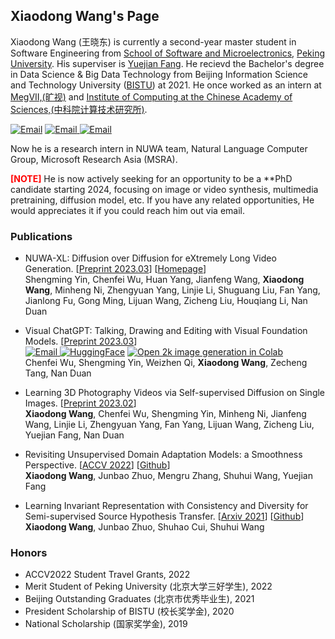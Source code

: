 ## Xiaodong Wang's Page
Xiaodong Wang (王晓东) is currently a second-year master student in Software Engineering from [School of Software and Microelectronics](https://ss.pku.edu.cn), [Peking University](https://www.pku.edu.cn). His superviser is [Yuejian Fang](https://ss.pku.edu.cn/teacherteam/teacherlist/1612-方跃坚.html). He recievd the Bachelor's degree in Data Science & Big Data Technology from Beijing Information Science and Technology University ([BISTU](https://www.bistu.edu.cn)) at 2021. He once worked as an intern at [MegVII,(旷视)](https://www.megvii.com) and [Institute of Computing at the Chinese Academy of Sciences,(中科院计算技术研究所)](http://www.ict.cas.cn).

<a href="https://scholar.google.com/citations?user=BEI2qi8AAAAJ&hl=en"><img src="https://img.shields.io/badge/Scholar-blueviolet" alt="Email" /></a>
<a href="https://github.com/Wang-Xiaodong1899"><img src="https://img.shields.io/badge/Github-yellow" alt="Email" /> <a href="mailto:wangxd220@gmail.com"><img src="https://img.shields.io/badge/Email-wangxd220@gmail.com-pink" alt="Email" /></a>


Now he is a research intern in NUWA team, Natural Language Computer Group, Microsoft Research Asia (MSRA).

<font color=Red>**[NOTE]**</font> He is now actively seeking for an opportunity to be a **PhD candidate starting 2024, focusing on image or video synthesis, multimedia pretraining, diffusion model, etc. If you have any related opportunities, He would appreciates it if you could reach him out via email.

### Publications
- NUWA-XL: Diffusion over Diffusion for eXtremely Long Video Generation. \[[Preprint 2023.03](https://arxiv.org/abs/2303.12346)\] \[[Homepage](https://msra-nuwa.azurewebsites.net/#/)\]  
Shengming Yin, Chenfei Wu, Huan Yang, Jianfeng Wang, **Xiaodong Wang**, Minheng Ni, Zhengyuan Yang, Linjie Li, Shuguang Liu, Fan Yang, Jianlong Fu, Gong Ming, Lijuan Wang, Zicheng Liu, Houqiang Li, Nan Duan   

- Visual ChatGPT: Talking, Drawing and Editing with Visual Foundation Models. \[[Preprint 2023.03](https://arxiv.org/abs/2303.04671)\]   
<a href="https://github.com/microsoft/visual-chatgpt"><img src="https://img.shields.io/badge/Github-29k-yellow" alt="Email" /> [![HuggingFace](https://img.shields.io/badge/%F0%9F%A4%97-Open%20in%20Spaces-blue)](https://huggingface.co/spaces/microsoft/visual_chatgpt) [![Open 2k image generation in Colab](https://colab.research.google.com/assets/colab-badge.svg)](https://colab.research.google.com/drive/11BtP3h-w0dZjA-X8JsS9_eo8OeGYvxXB)   
Chenfei Wu, Shengming Yin, Weizhen Qi, **Xiaodong Wang**, Zecheng Tang, Nan Duan  


- Learning 3D Photography Videos via Self-supervised Diffusion on Single Images. \[[Preprint 2023.02](https://arxiv.org/abs/2302.10781)\]   
**Xiaodong Wang**, Chenfei Wu, Shengming Yin, Minheng Ni, Jianfeng Wang, Linjie Li, Zhengyuan Yang, Fan Yang, Lijuan Wang, Zicheng Liu, Yuejian Fang, Nan Duan

- Revisiting Unsupervised Domain Adaptation Models: a Smoothness Perspective. \[[ACCV 2022](https://openaccess.thecvf.com/content/ACCV2022/html/Wang_Revisiting_Unsupervised_Domain_Adaptation_Models_a_Smoothness_Perspective_ACCV_2022_paper.html)\] \[[Github](https://github.com/Wang-Xiaodong1899/LeCo_UDA)\]  
**Xiaodong Wang**, Junbao Zhuo, Mengru Zhang, Shuhui Wang, Yuejian Fang

- Learning Invariant Representation with Consistency and Diversity for Semi-supervised Source Hypothesis Transfer. \[[Arxiv 2021](https://arxiv.org/abs/2107.03008)\] \[[Github](https://github.com/Wang-Xiaodong1899/SSHT)\]   
**Xiaodong Wang**, Junbao Zhuo, Shuhao Cui, Shuhui Wang

### Honors
- ACCV2022 Student Travel Grants, 2022
- Merit Student of Peking University (北京大学三好学生), 2022
- Beijing Outstanding Graduates (北京市优秀毕业生), 2021
- President Scholarship of BISTU (校长奖学金), 2020
- National Scholarship (国家奖学金), 2019
